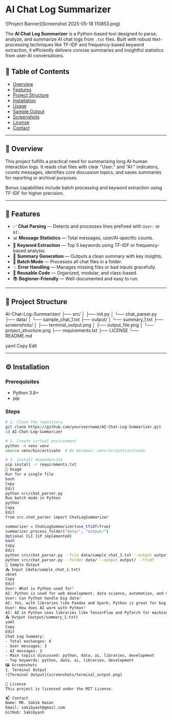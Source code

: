 # AI Chat Log Summarizer

![Project Banner](Screenshot 2025-05-18 110853.png)

The **AI Chat Log Summarizer** is a Python-based tool designed to parse, analyze, and summarize AI chat logs from `.txt` files. Built with robust text-processing techniques like TF-IDF and frequency-based keyword extraction, it efficiently delivers concise summaries and insightful statistics from user-AI conversations.

## 📌 Table of Contents
- [Overview](#overview)
- [Features](#features)
- [Project Structure](#project-structure)
- [Installation](#installation)
- [Usage](#usage)
- [Sample Output](#sample-output)
- [Screenshots](#screenshots)
- [License](#license)
- [Contact](#contact)

---

## 📖 Overview

This project fulfills a practical need for summarizing long AI-human interaction logs. It reads chat files with clear "User:" and "AI:" indicators, counts messages, identifies core discussion topics, and saves summaries for reporting or archival purposes. 

Bonus capabilities include batch processing and keyword extraction using TF-IDF for higher precision.

---

## 🚀 Features

- ✅ **Chat Parsing** — Detects and processes lines prefixed with `User:` or `AI:`.
- 📊 **Message Statistics** — Total messages, user/AI-specific counts.
- 🧠 **Keyword Extraction** — Top 5 keywords using TF-IDF or frequency-based analysis.
- 📝 **Summary Generation** — Outputs a clean summary with key insights.
- 📂 **Batch Mode** — Processes all chat files in a folder.
- 💥 **Error Handling** — Manages missing files or bad inputs gracefully.
- 🔁 **Reusable Code** — Organized, modular, and class-based.
- 📚 **Beginner-Friendly** — Well-documented and easy to run.

---

## 📁 Project Structure

AI-Chat-Log-Summarizer/
├── src/
│ ├── init.py
│ └── chat_parser.py
├── data/
│ └── sample_chat_1.txt
├── output/
│ └── summary_1.txt
├── screenshots/
│ ├── terminal_output.png
│ ├── output_file.png
│ └── project_structure.png
├── requirements.txt
├── LICENSE
└── README.md

yaml
Copy
Edit

---

## ⚙️ Installation

### Prerequisites
- Python 3.8+
- pip

### Steps
```bash
# 1. Clone the repository
git clone https://github.com/yourusername/AI-Chat-Log-Summarizer.git
cd AI-Chat-Log-Summarizer

# 2. Create virtual environment
python -m venv venv
source venv/bin/activate  # On Windows: venv\Scripts\activate

# 3. Install dependencies
pip install -r requirements.txt
🧪 Usage
Run for a single file
bash
Copy
Edit
python src/chat_parser.py
Run batch mode in Python
python
Copy
Edit
from src.chat_parser import ChatLogSummarizer

summarizer = ChatLogSummarizer(use_tfidf=True)
summarizer.process_folder("data/", "output/")
Optional CLI (if implemented)
bash
Copy
Edit
python src/chat_parser.py --file data/sample_chat_1.txt --output output/ --tfidf
python src/chat_parser.py --folder data/ --output output/ --tfidf
🧾 Sample Output
📥 Input (data/sample_chat_1.txt)
vbnet
Copy
Edit
User: What is Python used for?
AI: Python is used for web development, data science, automation, and more.
User: Can Python handle big data?
AI: Yes, with libraries like Pandas and Spark, Python is great for big data.
User: How does AI work with Python?
AI: AI in Python uses libraries like TensorFlow and PyTorch for machine learning.
📤 Output (output/summary_1.txt)
yaml
Copy
Edit
Chat Log Summary:
- Total exchanges: 6
- User messages: 3
- AI messages: 3
- Main topics discussed: python, data, ai, libraries, development
- Top keywords: python, data, ai, libraries, development
🖼️ Screenshots
1. Terminal Output
![Terminal Output](screenshots/terminal_output.png)

📄 License
This project is licensed under the MIT License.

📬 Contact
Name: MD. Sakib Hasan
Email: sakibyash@gmail.com
GitHub: Sakibyash
